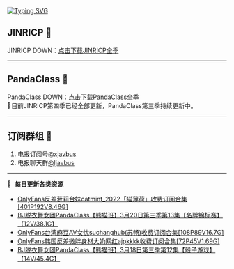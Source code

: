 [![Typing SVG](https://readme-typing-svg.herokuapp.com?font=Fira+Code&pause=1000&center=true&vCenter=true&random=true&width=435&lines=所有链接都需要翻墙访问)](https://fuli.niuc.net)
## JINRICP 👋   
JINRICP DOWN：[点击下载JINRICP全季](https://mypikpak.com/s/VODz7HXQoqcX0UrvaXfDtFoPo1)
****
## PandaClass 💯   
PandaClass DOWN：[点击下载PandaClass全季](https://mypikpak.com/s/VOKOTZkoEnkyvCnELVSquM97o1)   
💞目前JINRICP第四季已经全部更新，PandaClass第三季持续更新中。
****
## 订阅群组 🔞
1. 电报订阅号[@xjavbus](https://t.me/xjavbus)
2. 电报聊天群[@ljavbus](https://t.me/ljavbus)
**** 
📕 &nbsp;**每日更新各类资源**
<!-- BLOG-POST-LIST:START -->
- [OnlyFans反差萝莉台妹catmint_2022「猫薄荷」收费订阅合集[401P192V8.46G]](https://fuli.niuc.net/300.html)
- [BJ脱衣舞女团PandaClass【熊猫班】3月20日第三季第13集【名牌锦标赛】【12V/38.1G】](https://fuli.niuc.net/299.html)
- [OnlyFans台湾麻豆AV女忧suchanghub&lpar;苏畅&rpar;收费订阅合集[108P89V16.7G]](https://fuli.niuc.net/298.html)
- [OnlyFans韩国反差微胖身材大奶网红ajpkkkk收费订阅合集[72P45V1.69G]](https://fuli.niuc.net/297.html)
- [BJ脱衣舞女团PandaClass【熊猫班】3月18日第三季第12集【骰子游戏】【14V/45.4G】](https://fuli.niuc.net/296.html)
<!-- BLOG-POST-LIST:END -->
